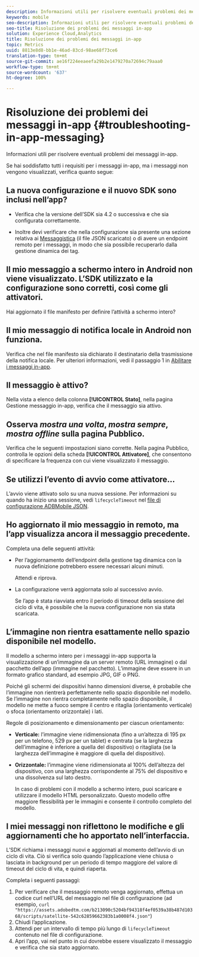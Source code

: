 ```yaml
---
description: Informazioni utili per risolvere eventuali problemi dei messaggi in-app.
keywords: mobile
seo-description: Informazioni utili per risolvere eventuali problemi dei messaggi in-app.
seo-title: Risoluzione dei problemi dei messaggi in-app
solution: Experience Cloud,Analytics
title: Risoluzione dei problemi dei messaggi in-app
topic: Metrics
uuid: 8813e8d8-bb1e-46ad-83cd-98ae68f73ce6
translation-type: tm+mt
source-git-commit: ae16f224eeaeefa29b2e1479270a72694c79aaa0
workflow-type: tm+mt
source-wordcount: '637'
ht-degree: 100%

---
```



# Risoluzione dei problemi dei messaggi in-app {#troubleshooting-in-app-messaging}

Informazioni utili per risolvere eventuali problemi dei messaggi in-app.

Se hai soddisfatto tutti i requisiti per i messaggi in-app, ma i messaggi non vengono visualizzati, verifica quanto segue:

## La nuova configurazione e il nuovo SDK sono inclusi nell’app?

* Verifica che la versione dell’SDK sia 4.2 o successiva e che sia configurata correttamente.

* Inoltre devi verificare che nella configurazione sia presente una sezione relativa ai [Messaggistica](/help/using/in-app-messaging/in-app-messaging.md) (il file JSON scaricato) o di avere un endpoint remoto per i messaggi, in modo che sia possibile recuperarlo dalla gestione dinamica dei tag.

## Il mio messaggio a schermo intero in Android non viene visualizzato. L’SDK utilizzato e la configurazione sono corretti, così come gli attivatori.

Hai aggiornato il file manifesto per definire l’attività a schermo intero?

## Il mio messaggio di notifica locale in Android non funziona.

Verifica che nel file manifesto sia dichiarato il destinatario della trasmissione della notifica locale. Per ulteriori informazioni, vedi il passaggio 1 in [Abilitare i messaggi in-app](/help/android/messaging-main/messaging/messaging.md).

## Il messaggio è attivo?

Nella vista a elenco della colonna **[!UICONTROL Stato]**, nella pagina Gestione messaggio in-app, verifica che il messaggio sia attivo.

## Osserva *mostra una volta*, *mostra sempre*, *mostra offline* sulla pagina Pubblico.

Verifica che le seguenti impostazioni siano corrette. Nella pagina Pubblico, controlla le opzioni della scheda **[!UICONTROL Attivatore]**, che consentono di specificare la frequenza con cui viene visualizzato il messaggio.

## Se utilizzi l’evento di avvio come attivatore...

L’avvio viene attivato solo su una nuova sessione. Per informazioni su quando ha inizio una sessione, vedi   `lifecycleTimeout` nel [file di configurazione ADBMobile JSON](/help/ios/configuration/json-config/json-config.md).

## Ho aggiornato il mio messaggio in remoto, ma l’app visualizza ancora il messaggio precedente.

Completa una delle seguenti attività:

* Per l’aggiornamento dell’endpoint della gestione tag dinamica con la nuova definizione potrebbero essere necessari alcuni minuti.

   Attendi e riprova.

* La configurazione verrà aggiornata solo al successivo avvio.

   Se l’app è stata riavviata entro il periodo di timeout della sessione del ciclo di vita, è possibile che la nuova configurazione non sia stata scaricata.

## L’immagine non rientra esattamente nello spazio disponibile nel modello.

Il modello a schermo intero per i messaggi in-app supporta la visualizzazione di un’immagine da un server remoto (URL immagine) o dal pacchetto dell’app (immagine nel pacchetto). L’immagine deve essere in un formato grafico standard, ad esempio JPG, GIF o PNG.

Poiché gli schermi dei dispositivi hanno dimensioni diverse, è probabile che l’immagine non rientrerà perfettamente nello spazio disponibile nel modello. Se l’immagine non rientra completamente nello spazio disponibile, il modello ne mette a fuoco sempre il centro e ritaglia (orientamento verticale) o sfoca (orientamento orizzontale) i lati.

Regole di posizionamento e dimensionamento per ciascun orientamento:

* **Verticale:** l’immagine viene ridimensionata (fino a un’altezza di 195 px per un telefono, 529 px per un tablet) e centrata (se la larghezza dell’immagine è inferiore a quella del dispositivo) o ritagliata (se la larghezza dell’immagine è maggiore di quella del dispositivo).

* **Orizzontale:** l’immagine viene ridimensionata al 100% dell’altezza del dispositivo, con una larghezza corrispondente al 75% del dispositivo e una dissolvenza sul lato destro.

   In caso di problemi con il modello a schermo intero, puoi scaricare e utilizzare il modello HTML personalizzato. Questo modello offre maggiore flessibilità per le immagini e consente il controllo completo del modello.

## I miei messaggi non riflettono le modifiche e gli aggiornamenti che ho apportato nell’interfaccia.

L’SDK richiama i messaggi nuovi e aggiornati al momento dell’avvio di un ciclo di vita. Ciò si verifica solo quando l’applicazione viene chiusa o lasciata in background per un periodo di tempo maggiore del valore di timeout del ciclo di vita, e quindi riaperta.

Completa i seguenti passaggi:

1. Per verificare che il messaggio remoto venga aggiornato, effettua un codice curl nell’URL del messaggio nel file di configurazione (ad esempio, `curl "https://assets.adobedtm.com/b213090c5204bf94318f4ef0539a38b487d10368/scripts/satellite-542c62859662383b1a0008f4.json"`)
1. Chiudi l’applicazione.
1. Attendi per un intervallo di tempo più lungo di `lifecycleTimeout` contenuto nel file di configurazione.
1. Apri l’app, vai nel punto in cui dovrebbe essere visualizzato il messaggio e verifica che sia stato aggiornato.